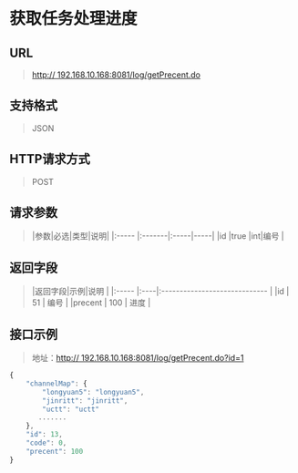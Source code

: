 # 获取任务处理进度

## URL
> [http:// 192.168.10.168:8081/log/getPrecent.do](http://dataviewer.ilongyuan.com.cn/log/getPrecent.do)

## 支持格式
> JSON

## HTTP请求方式
> POST

## 请求参数
> |参数|必选|类型|说明|
|:-----  |:-------|:-----|-----|
|id    |true    |int|编号 |               


## 返回字段
> |返回字段|示例|说明                              |
|:-----   |:----|:-----------------------------    |
|id      |  51  | 编号                     |
|precent     |  100 | 进度                 |

## 接口示例
> 地址：[http:// 192.168.10.168:8081/log/getPrecent.do?id=1](http://dataviewer.ilongyuan.com.cn/log/getPrecent.do)
``` javascript
{
    "channelMap": {
        "longyuan5": "longyuan5",
        "jinritt": "jinritt",
        "uctt": "uctt"
       .......
    },
    "id": 13,
    "code": 0,
    "precent": 100
}
```
